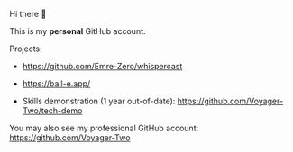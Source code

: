Hi there 👋

This is my **personal** GitHub account.

Projects:

- https://github.com/Emre-Zero/whispercast

- https://ball-e.app/

- Skills demonstration (1 year out-of-date): https://github.com/Voyager-Two/tech-demo

You may also see my professional GitHub account: https://github.com/Voyager-Two
